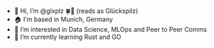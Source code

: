 - 👋 Hi, I’m @glxplz 🍀🍄 (reads as Glückspilz)
- 🏠 I'm based in Munich, Germany
- 👀 I’m interested in Data Science, MLOps and Peer to Peer Comms
- 🌱 I’m currently learning Rust and GO
